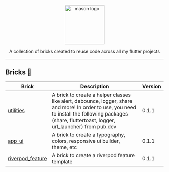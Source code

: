 <p align="center">
<img src="https://raw.githubusercontent.com/felangel/mason/master/assets/mason_full.png" height="125" alt="mason logo" />
</p>

<p align="center">
A collection of bricks created to reuse code across all my flutter projects
</p>

---

## Bricks 🧱

| Brick                                                                | Description                                                                                                              | Version |
| -------------------------------------------------------------------- | ------------------------------------------------------------------------------------------------------------------------ | ------- |
| [utilities](https://github.com/vinothvino42/mason_bricks/tree/main/bricks/utilities)                     | A brick to create a helper classes like alert, debounce, logger, share and more! In order to use, you need to install the following packages (share, fluttertoast, logger, url_launcher) from pub.dev | 0.1.1   |
| [app_ui](https://github.com/vinothvino42/mason_bricks/tree/main/bricks/app_ui)                     | A brick to create a typography, colors, responsive ui builder, theme, etc | 0.1.1   |
| [riverpod_feature](https://github.com/vinothvino42/mason_bricks/tree/main/bricks/riverpod_feature)                     | A brick to create a riverpod feature template | 0.1.1   |
